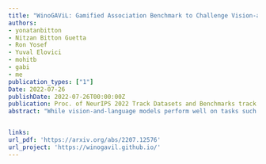 ```yaml
---
title: "WinoGAViL: Gamified Association Benchmark to Challenge Vision-and-Language Models"
authors:
- yonatanbitton
- Nitzan Bitton Guetta
- Ron Yosef
- Yuval Elovici
- mohitb
- gabi
- me
publication_types: ["1"]
Date: 2022-07-26
publishDate: 2022-07-26T00:00:00Z
publication: Proc. of NeurIPS 2022 Track Datasets and Benchmarks track
abstract: "While vision-and-language models perform well on tasks such as visual question answering, they struggle when it comes to basic human commonsense reasoning skills. In this work, we introduce WinoGAViL: an online game to collect vision-and-language associations, (e.g., werewolves to a full moon), used as a dynamic benchmark to evaluate state-of-the-art models. Inspired by the popular card game Codenames, a spymaster gives a textual cue related to several visual candidates, and another player has to identify them. Human players are rewarded for creating associations that are challenging for a rival AI model but still solvable by other human players. We use the game to collect 3.5K instances, finding that they are intuitive for humans (>90% Jaccard index) but challenging for state-of-the-art AI models, where the best model (ViLT) achieves a score of 52%, succeeding mostly where the cue is visually salient. Our analysis as well as the feedback we collect from players indicate that the collected associations require diverse reasoning skills, including general knowledge, common sense, abstraction, and more. We release the dataset, the code and the interactive game, aiming to allow future data collection that can be used to develop models with better association abilities. "


links:
url_pdf: 'https://arxiv.org/abs/2207.12576'
url_project: 'https://winogavil.github.io/'
---
```

